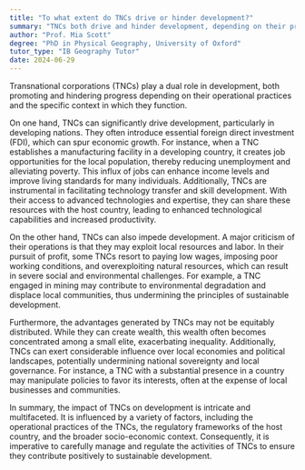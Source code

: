 ```yaml
---
title: "To what extent do TNCs drive or hinder development?"
summary: "TNCs both drive and hinder development, depending on their practices and the context in which they operate."
author: "Prof. Mia Scott"
degree: "PhD in Physical Geography, University of Oxford"
tutor_type: "IB Geography Tutor"
date: 2024-06-29
---
```


Transnational corporations (TNCs) play a dual role in development, both promoting and hindering progress depending on their operational practices and the specific context in which they function.

On one hand, TNCs can significantly drive development, particularly in developing nations. They often introduce essential foreign direct investment (FDI), which can spur economic growth. For instance, when a TNC establishes a manufacturing facility in a developing country, it creates job opportunities for the local population, thereby reducing unemployment and alleviating poverty. This influx of jobs can enhance income levels and improve living standards for many individuals. Additionally, TNCs are instrumental in facilitating technology transfer and skill development. With their access to advanced technologies and expertise, they can share these resources with the host country, leading to enhanced technological capabilities and increased productivity.

On the other hand, TNCs can also impede development. A major criticism of their operations is that they may exploit local resources and labor. In their pursuit of profit, some TNCs resort to paying low wages, imposing poor working conditions, and overexploiting natural resources, which can result in severe social and environmental challenges. For example, a TNC engaged in mining may contribute to environmental degradation and displace local communities, thus undermining the principles of sustainable development.

Furthermore, the advantages generated by TNCs may not be equitably distributed. While they can create wealth, this wealth often becomes concentrated among a small elite, exacerbating inequality. Additionally, TNCs can exert considerable influence over local economies and political landscapes, potentially undermining national sovereignty and local governance. For instance, a TNC with a substantial presence in a country may manipulate policies to favor its interests, often at the expense of local businesses and communities.

In summary, the impact of TNCs on development is intricate and multifaceted. It is influenced by a variety of factors, including the operational practices of the TNCs, the regulatory frameworks of the host country, and the broader socio-economic context. Consequently, it is imperative to carefully manage and regulate the activities of TNCs to ensure they contribute positively to sustainable development.
    